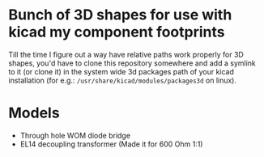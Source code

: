 # Bunch of 3D shapes for use with kicad my component footprints

Till the time I figure out a way have relative paths work properly for
3D shapes, you'd have to clone this repository somewhere and add a
symlink to it (or clone it) in the system wide 3d packages path
of your kicad installation (for e.g.: `/usr/share/kicad/modules/packages3d` on linux).

# Models

* Through hole WOM diode bridge
* EL14 decoupling transformer (Made it for 600 Ohm 1:1)
